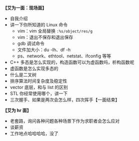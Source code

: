 **【艾为一面：现场面】**

- 自我介绍
- 讲一下你所知道的 Linux 命令
  - vim：vim 全局替换 `:%s/object/res/g`
  - vim：退出不保存和退出保存
  - gdb 调试命令
  - 文件加大小：du -lh、df -h
  - ps、network、ethtool、netstat、ifconfig 等等
- C++ 多态是怎么实现的，构造函数可以为虚函数吗，析构函数呢
- 虚函数是怎么实现多态的
- 什么是二叉树
- 排序算法时间复杂度及稳定性
- vector 底层，和与 list 的区别
- STL 你经常使用哪个，讲一下
- 三次握手、如果是两次会怎么样，四次挥手【一面结束】

**【艾为 hr 面】**

- 老套路，询问各种问题各种场景下作为求职者会怎么应对
- 谈薪资
- 工作地点哈哈哈哈，没了
